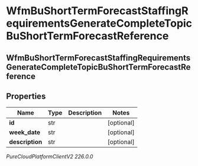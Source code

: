 # WfmBuShortTermForecastStaffingRequirementsGenerateCompleteTopicBuShortTermForecastReference

## WfmBuShortTermForecastStaffingRequirementsGenerateCompleteTopicBuShortTermForecastReference

## Properties

|Name | Type | Description | Notes|
|------------ | ------------- | ------------- | -------------|
| **id** | str |  | [optional] |
| **week_date** | str |  | [optional] |
| **description** | str |  | [optional] |



_PureCloudPlatformClientV2 226.0.0_
